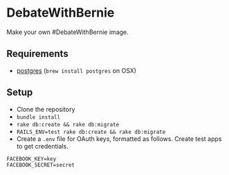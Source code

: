 # DebateWithBernie
 
Make your own #DebateWithBernie image.

## Requirements

* [postgres](http://www.postgresql.org/) (`brew install postgres` on OSX)

## Setup

* Clone the repository
* `bundle install`
* `rake db:create && rake db:migrate`
* `RAILS_ENV=test rake db:create && rake db:migrate`
* Create a `.env` file for OAuth keys, formatted as follows. Create test apps to get credentials.

```
FACEBOOK_KEY=key
FACEBOOK_SECRET=secret
```
